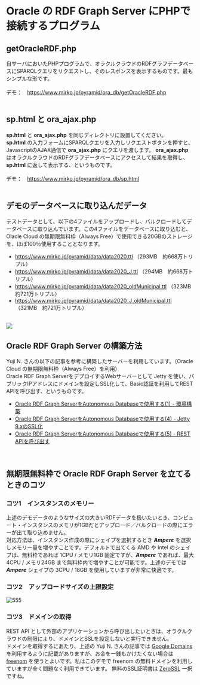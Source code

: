 # Oracle の RDF Graph Server にPHPで接続するプログラム

## getOracleRDF.php
自サーバにおいたPHPプログラムで、オラクルクラウドのRDFグラフデータベースにSPARQLクエリをリクエストし、そのレスポンスを表示するものです。最もシンプルな形です。<br><br>
デモ：　https://www.mirko.jp/pyramid/ora_db/getOracleRDF.php
<br><br>

## sp.html と ora_ajax.php
**sp.html** と **ora_ajax.php** を同じディレクトリに設置してください。<br>
**sp.html** の入力フォームにSPARQLクエリを入力しリクエストボタンを押すと、JavascriptのAJAX通信で **ora_ajax.php** にクエリを渡します。
**ora_ajax.php** はオラクルクラウドのRDFグラフデータベースにアクセスして結果を取得し、**sp.html** に返して表示する、というものです。<br><br>
デモ：　https://www.mirko.jp/pyramid/ora_db/sp.html
<br><br>

## デモのデータベースに取り込んだデータ
テストデータとして、以下の4ファイルをアップロードし、バルクロードしてデータベースに取り込んでいます。この4ファイルをデータベースに取り込むと、Olacle Cloud の無期限無料枠（Always Free）で使用できる20GBのストレージを、ほぼ100％使用することとなります。<br>
* https://www.mirko.jp/pyramid/data/data2020.ttl  （293MB　約668万トリプル）<br>
* https://www.mirko.jp/pyramid/data/data2020_J.ttl  （294MB　約668万トリプル）<br>
* https://www.mirko.jp/pyramid/data/data2020_oldMunicipal.ttl  （323MB　約721万トリプル）<br>
* https://www.mirko.jp/pyramid/data/data2020_J_oldMunicipal.ttl  （321MB　約721万トリプル）<br>
<br>
<img src="https://user-images.githubusercontent.com/39124856/149617371-83077803-5a40-452e-a5da-b8368c895d9d.png" />


## Oracle RDF Graph Server の構築方法
Yuji N. さんの以下の記事を参考に構築したサーバーを利用しています。（Oracle Cloud の無期限無料枠（Always Free）を利用）<br>
Oracle RDF Graph ServerをデプロイするWebサーバーとして Jetty を使い、パブリックIPアドレスにドメインを設定しSSL化して、Basic認証を利用してREST APIを呼び出す、というものです。<br>
* <a href="https://apexugj.blogspot.com/2021/12/rdf-graph-server-1.html" target="_blank">Oracle RDF Graph ServerをAutonomous Databaseで使用する(1) - 環境構築</a><br>
* <a href="https://apexugj.blogspot.com/2021/12/rdf-graph-server-4.html" target="_blank">Oracle RDF Graph ServerをAutonomous Databaseで使用する(4) - Jetty 9.xのSSL化</a><br>
* <a href="https://apexugj.blogspot.com/2021/12/rdf-graph-server-5.html" target="_blank">Oracle RDF Graph ServerをAutonomous Databaseで使用する(5) - REST APIを呼び出す</a><br>
<br>

## 無期限無料枠で Oracle RDF Graph Server を立てるときのコツ
### コツ1　インスタンスのメモリー
上述のデモデータのようなサイズの大きいRDFデータを扱いたいとき、コンピュート・インスタンスのメモリが1GBだとアップロード／バルクロードの際にエラーが出て取り込めません。<br>
対応方法は、インスタンス作成の際にシェイプを選択するとき ***Ampere*** を選択しメモリー量を増やすことです。デフォルトで出てくる AMD や Intel のシェイプは、無料枠であれば 1CPU / メモリ1GB 固定ですが、***Ampere*** であれば、最大 4CPU / メモリ24GB まで無料枠内で増やすことが可能です。上述のデモでは ***Ampere*** シェイプの 3CPU / 18GB を使用していますが非常に快適です。

### コツ2　アップロードサイズの上限設定
![555](https://user-images.githubusercontent.com/39124856/149617676-b2b367f8-385c-41a7-8732-8e353f4f4c01.png)


### コツ3　ドメインの取得
REST API として外部のアプリケーションから呼び出したいときは、オラクルクラウドの制限により、ドメインとSSLを設定しないと実行できません。<br>
ドメインを取得するにあたり、上述の Yuji N. さんの記事では  [Google Domains](https://domains.google/intl/ja_jp/) を利用するように記載がありますが、お金を一銭もかけたくない場合は  [freenom](https://www.freenom.com/)  を使うとよいです。私はこのデモで freenom の無料ドメインを利用していますが全く問題なく利用できています。
無料のSSL証明書は [ZeroSSL](https://zerossl.com/) 一択ですね。




